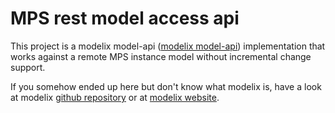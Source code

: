 # MPS rest model access api

This project is a modelix model-api ([modelix model-api](https://github.com/modelix/model-api)) implementation that works against a remote MPS instance model without incremental change support.

If you somehow ended up here but don't know what modelix is, have a look at modelix [github repository](https://github.com/modelix/modelix) or at [modelix website](https://modelix.github.io).


